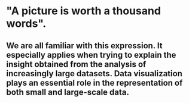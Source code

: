 # "A picture is worth a thousand words". 
## We are all familiar with this expression. It especially applies when trying to explain the insight obtained from the analysis of increasingly large datasets. Data visualization plays an essential role in the representation of both small and large-scale data.
